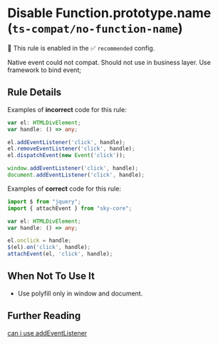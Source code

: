 # Disable Function.prototype.name (`ts-compat/no-function-name`)

💼 This rule is enabled in the ✅ `recommended` config.

<!-- end auto-generated rule header -->

Native event could not compat. Should not use in business layer. Use framework to bind event;

## Rule Details

Examples of **incorrect** code for this rule:

```ts
var el: HTMLDivElement;
var handle: () => any;

el.addEventListener('click', handle);
el.removeEventListener('click', handle);
el.dispatchEvent(new Event('click'));

window.addEventListener('click', handle);
document.addEventListener('click', handle);
```

Examples of **correct** code for this rule:

```ts
import $ from "jquery";
import { attachEvent } from "sky-core";

var el: HTMLDivElement;
var handle: () => any;

el.onclick = handle;
$(el).on('click', handle);
attachEvent(el, 'click', handle);
```

## When Not To Use It

* Use polyfill only in window and document.

## Further Reading

[can i use addEventListener](https://caniuse.com/addeventlistener)
